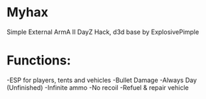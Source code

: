 Myhax
=====
Simple External ArmA II DayZ Hack, d3d base by ExplosivePimple

Functions:
=====
-ESP for players, tents and vehicles
-Bullet Damage
-Always Day (Unfinished)
-Infinite ammo
-No recoil
-Refuel & repair vehicle

